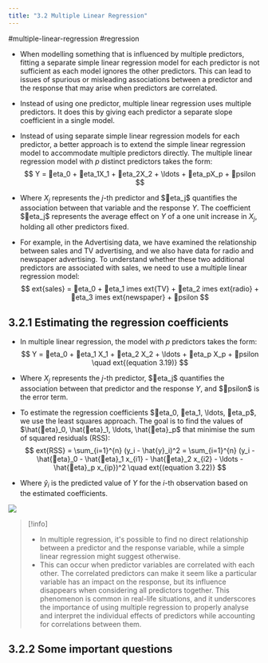 ```yaml
---
title: "3.2 Multiple Linear Regression"
---
```

#multiple-linear-regression #regression 

- When modelling something that is influenced by multiple predictors, fitting a separate simple linear regression model for each predictor is not sufficient as each model ignores the other predictors. This can lead to issues of spurious or misleading associations between a predictor and the response that may arise when predictors are correlated.
- Instead of using one predictor, multiple linear regression uses multiple predictors. It does this by giving each predictor a separate slope coefficient in a single model. 
- Instead of using separate simple linear regression models for each predictor, a better approach is to extend the simple linear regression model to accommodate multiple predictors directly. The multiple linear regression model with $p$ distinct predictors takes the form:
$$ Y = eta_0 + eta_1X_1 + eta_2X_2 + \ldots + eta_pX_p + psilon $$
- Where $X_j$ represents the $j$-th predictor and $eta_j$ quantifies the association between that variable and the response $Y$. The coefficient $eta_j$ represents the average effect on $Y$ of a one unit increase in $X_j$, holding all other predictors fixed.

- For example, in the Advertising data, we have examined the relationship between sales and TV advertising, and we also have data for radio and newspaper advertising. To understand whether these two additional predictors are associated with sales, we need to use a multiple linear regression model:
$$ 	ext{sales} = eta_0 + eta_1 	imes 	ext{TV} + eta_2 	imes 	ext{radio} + eta_3 	imes 	ext{newspaper} + psilon $$
## 3.2.1 Estimating the regression coefficients 

- In multiple linear regression, the model with $p$ predictors takes the form:
$$ Y = eta_0 + eta_1 X_1 + eta_2 X_2 + \ldots + eta_p X_p + psilon \quad 	ext{(equation 3.19)} $$
- Where $X_j$ represents the $j$-th predictor, $eta_j$ quantifies the association between that predictor and the response $Y$, and $psilon$ is the error term.

- To estimate the regression coefficients $eta_0, eta_1, \ldots, eta_p$, we use the least squares approach. The goal is to find the values of $\hat{eta}_0, \hat{eta}_1, \ldots, \hat{eta}_p$ that minimise the sum of squared residuals (RSS):
$$ 	ext{RSS} = \sum_{i=1}^{n} (y_i - \hat{y}_i)^2 = \sum_{i=1}^{n} (y_i - \hat{eta}_0 - \hat{eta}_1 x_{i1} - \hat{eta}_2 x_{i2} - \ldots - \hat{eta}_p x_{ip})^2 \quad 	ext{(equation 3.22)} $$
- Where $\hat{y}_i$ is the predicted value of $Y$ for the $i$-th observation based on the estimated coefficients.

![](https://lh3.googleusercontent.com/Fth10domzk7Dm9vE-Vx3e3GOl4wxobpLixV-WsOSymd3nBHRXopNivc1HoR0vEXYAf4bG6bCEP1YWE8Zkl-UjPuPqnZmccleJA2WiMYv52nxkGDQc79T0VLgprdp1o3hbbMWEAooLUKv2CcDkmqM2tc)

> [!info]
> - In multiple regression, it's possible to find no direct relationship between a predictor and the response variable, while a simple linear regression might suggest otherwise. 
> - This can occur when predictor variables are correlated with each other. The correlated predictors can make it seem like a particular variable has an impact on the response, but its influence disappears when considering all predictors together. This phenomenon is common in real-life situations, and it underscores the importance of using multiple regression to properly analyse and interpret the individual effects of predictors while accounting for correlations between them.

## 3.2.2 Some important questions
